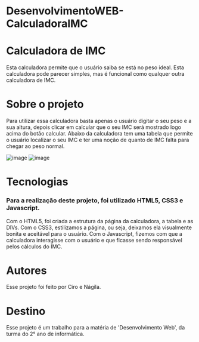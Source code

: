 # DesenvolvimentoWEB-CalculadoraIMC
# Calculadora de IMC
Esta calculadora permite que o usuário saiba se está no peso ideal. Esta calculadora pode parecer simples, mas é funcional como qualquer outra calculadora de IMC.
# Sobre o projeto
Para utilizar essa calculadora basta apenas o usuário digitar o seu peso e a sua altura, depois clicar em calcular que o seu IMC será mostrado logo acima do botão calcular. Abaixo da calculadora tem uma tabela que permite o usuário localizar o seu IMC e ter uma noção de quanto de IMC falta para chegar ao peso normal.

![image](https://user-images.githubusercontent.com/111638681/228781360-b7a77631-8785-4d06-b60d-857e43cdb78d.png)   ![image](https://user-images.githubusercontent.com/111638681/228781619-663c556a-4811-4dbb-87c6-f320897f28ef.png)

# Tecnologias
### Para a realização deste projeto, foi utilizado HTML5, CSS3 e Javascript.
Com o HTML5, foi criada a estrutura da página da calculadora, a tabela e as DIVs.
Com o CSS3, estilizamos a página, ou seja, deixamos ela visualmente bonita e aceitável para o usuário.
Com o Javascript, fizemos com que a calculadora interagisse com o usuário e que ficasse sendo responsável pelos cálculos do IMC.

# Autores
Esse projeto foi feito por Ciro e Nágila.

# Destino
Esse projeto é um trabalho para a matéria de 'Desenvolvimento Web', da turma do 2° ano de informática.
